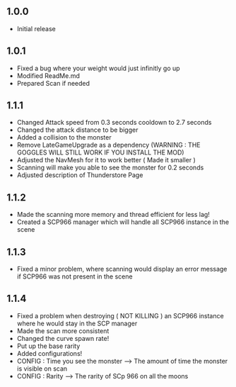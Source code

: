 ## 1.0.0

- Initial release

## 1.0.1
- Fixed a bug where your weight would just infinitly go up
- Modified ReadMe.md
- Prepared Scan if needed
## 1.1.1
- Changed Attack speed from 0.3 seconds cooldown to 2.7 seconds
- Changed the attack distance to be bigger
- Added a collision to the monster
- Remove LateGameUpgrade as a dependency (WARNING : THE GOGGLES WILL STILL WORK IF YOU INSTALL THE MOD)
- Adjusted the NavMesh for it to work better ( Made it smaller )
- Scanning will make you able to see the monster for 0.2 seconds
- Adjusted description of Thunderstore Page
## 1.1.2
- Made the scanning more memory and thread efficient for less lag!
- Created a SCP966 manager which will handle all SCP966 instance in the scene
## 1.1.3
- Fixed a minor problem, where scanning would display an error message if SCP966 was not present in the scene
## 1.1.4
- Fixed a problem when destroying  ( NOT KILLING ) an SCP966 instance where he would stay in the SCP manager
- Made the scan more consistent
- Changed the curve spawn rate!
- Put up the base rarity
- Added configurations!
- CONFIG : Time you see the monster --> The amount of time the monster is visible on scan
- CONFIG : Rarity --> The rarity of SCp 966 on all the moons